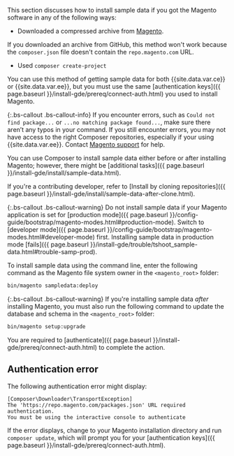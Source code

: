 
This section discusses how to install sample data if you got the Magento software in any of the following ways:

*  Downloaded a compressed archive from [Magento](https://magento.com/tech-resources/download).

  If you downloaded an archive from GitHub, this method won't work because the `composer.json` file doesn't contain the `repo.magento.com` URL.
*  Used `composer create-project`

You can use this method of getting sample data for both {{site.data.var.ce}} or {{site.data.var.ee}}, but you must use the same [authentication keys]({{ page.baseurl }}/install-gde/prereq/connect-auth.html) you used to install Magento.

{:.bs-callout .bs-callout-info}
If you encounter errors, such as `Could not find package...` or `...no matching package found...`, make sure there aren’t any typos in your command. If you still encounter errors, you may not have access to the right Composer repositories, especially if your using {{site.data.var.ee}}. Contact [Magento support](https://magento.com/support) for help.

You can use Composer to install sample data either before or after installing Magento; however, there might be [additional tasks]({{ page.baseurl }}/install-gde/install/sample-data.html).

If you're a contributing developer, refer to [Install by cloning repositories]({{ page.baseurl }}/install-gde/install/sample-data-after-clone.html).

{:.bs-callout .bs-callout-warning}
Do not install sample data if your Magento application is set for [production mode]({{ page.baseurl }}/config-guide/bootstrap/magento-modes.html#production-mode). Switch to [developer mode]({{ page.baseurl }}/config-guide/bootstrap/magento-modes.html#developer-mode) first. Installing sample data in production mode [fails]({{ page.baseurl }}/install-gde/trouble/tshoot_sample-data.html#trouble-samp-prod).

To install sample data using the command line, enter the following command as the Magento file system owner  in the `<magento_root>` folder:

```bash
bin/magento sampledata:deploy
```

{:.bs-callout .bs-callout-warning}
If you're installing sample data _after_ installing Magento, you must also run the following command to update the database and schema in the `<magento_root>` folder:

```bash
bin/magento setup:upgrade
```

You are required to [authenticate]({{ page.baseurl }}/install-gde/prereq/connect-auth.html) to complete the action.

## Authentication error

The following authentication error might display:

```terminal
[Composer\Downloader\TransportException]
The 'https://repo.magento.com/packages.json' URL required authentication.
You must be using the interactive console to authenticate
```

If the error displays, change to your Magento installation directory and run `composer update`, which will prompt you for your [authentication keys]({{ page.baseurl }}/install-gde/prereq/connect-auth.html).
